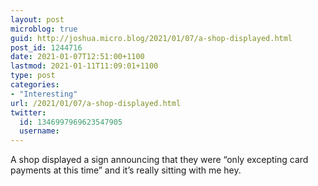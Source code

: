 ```yaml
---
layout: post
microblog: true
guid: http://joshua.micro.blog/2021/01/07/a-shop-displayed.html
post_id: 1244716
date: 2021-01-07T12:51:00+1100
lastmod: 2021-01-11T11:09:01+1100
type: post
categories:
- "Interesting"
url: /2021/01/07/a-shop-displayed.html
twitter:
  id: 1346997969623547905
  username: 
---
```

A shop displayed a sign announcing that they were “only excepting card payments at this time” and it’s really sitting with me hey.
